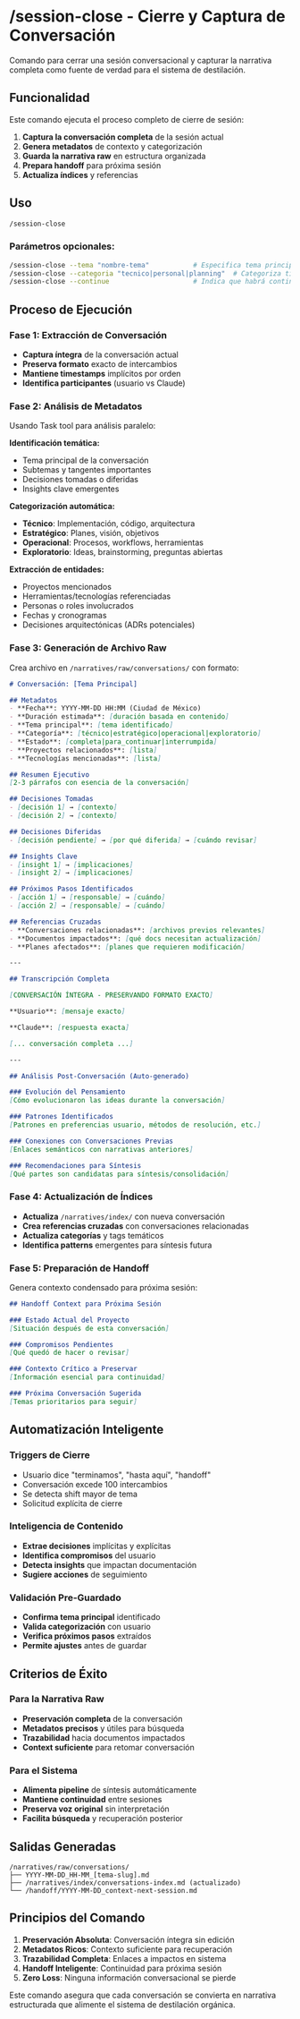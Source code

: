 # /session-close - Cierre y Captura de Conversación

Comando para cerrar una sesión conversacional y capturar la narrativa completa como fuente de verdad para el sistema de destilación.

## Funcionalidad

Este comando ejecuta el proceso completo de cierre de sesión:

1. **Captura la conversación completa** de la sesión actual
2. **Genera metadatos** de contexto y categorización
3. **Guarda la narrativa raw** en estructura organizada
4. **Prepara handoff** para próxima sesión
5. **Actualiza índices** y referencias

## Uso

```bash
/session-close
```

### Parámetros opcionales:
```bash
/session-close --tema "nombre-tema"           # Especifica tema principal
/session-close --categoria "tecnico|personal|planning"  # Categoriza tipo
/session-close --continue                     # Indica que habrá continuación
```

## Proceso de Ejecución

### Fase 1: Extracción de Conversación
- **Captura íntegra** de la conversación actual
- **Preserva formato** exacto de intercambios
- **Mantiene timestamps** implícitos por orden
- **Identifica participantes** (usuario vs Claude)

### Fase 2: Análisis de Metadatos
Usando Task tool para análisis paralelo:

**Identificación temática:**
- Tema principal de la conversación
- Subtemas y tangentes importantes
- Decisiones tomadas o diferidas
- Insights clave emergentes

**Categorización automática:**
- **Técnico**: Implementación, código, arquitectura
- **Estratégico**: Planes, visión, objetivos
- **Operacional**: Procesos, workflows, herramientas
- **Exploratorio**: Ideas, brainstorming, preguntas abiertas

**Extracción de entidades:**
- Proyectos mencionados
- Herramientas/tecnologías referenciadas
- Personas o roles involucrados
- Fechas y cronogramas
- Decisiones arquitectónicas (ADRs potenciales)

### Fase 3: Generación de Archivo Raw
Crea archivo en `/narratives/raw/conversations/` con formato:

```markdown
# Conversación: [Tema Principal]

## Metadatos
- **Fecha**: YYYY-MM-DD HH:MM (Ciudad de México)
- **Duración estimada**: [duración basada en contenido]
- **Tema principal**: [tema identificado]
- **Categoría**: [técnico|estratégico|operacional|exploratorio]
- **Estado**: [completa|para_continuar|interrumpida]
- **Proyectos relacionados**: [lista]
- **Tecnologías mencionadas**: [lista]

## Resumen Ejecutivo
[2-3 párrafos con esencia de la conversación]

## Decisiones Tomadas
- [decisión 1] → [contexto]
- [decisión 2] → [contexto]

## Decisiones Diferidas
- [decisión pendiente] → [por qué diferida] → [cuándo revisar]

## Insights Clave
- [insight 1] → [implicaciones]
- [insight 2] → [implicaciones]

## Próximos Pasos Identificados
- [acción 1] → [responsable] → [cuándo]
- [acción 2] → [responsable] → [cuándo]

## Referencias Cruzadas
- **Conversaciones relacionadas**: [archivos previos relevantes]
- **Documentos impactados**: [qué docs necesitan actualización]
- **Planes afectados**: [planes que requieren modificación]

---

## Transcripción Completa

[CONVERSACIÓN ÍNTEGRA - PRESERVANDO FORMATO EXACTO]

**Usuario**: [mensaje exacto]

**Claude**: [respuesta exacta]

[... conversación completa ...]

---

## Análisis Post-Conversación (Auto-generado)

### Evolución del Pensamiento
[Cómo evolucionaron las ideas durante la conversación]

### Patrones Identificados
[Patrones en preferencias usuario, métodos de resolución, etc.]

### Conexiones con Conversaciones Previas
[Enlaces semánticos con narrativas anteriores]

### Recomendaciones para Síntesis
[Qué partes son candidatas para síntesis/consolidación]
```

### Fase 4: Actualización de Índices
- **Actualiza** `/narratives/index/` con nueva conversación
- **Crea referencias cruzadas** con conversaciones relacionadas
- **Actualiza categorías** y tags temáticos
- **Identifica patterns** emergentes para síntesis futura

### Fase 5: Preparación de Handoff
Genera contexto condensado para próxima sesión:

```markdown
## Handoff Context para Próxima Sesión

### Estado Actual del Proyecto
[Situación después de esta conversación]

### Compromisos Pendientes
[Qué quedó de hacer o revisar]

### Contexto Crítico a Preservar
[Información esencial para continuidad]

### Próxima Conversación Sugerida
[Temas prioritarios para seguir]
```

## Automatización Inteligente

### Triggers de Cierre
- Usuario dice "terminamos", "hasta aquí", "handoff"
- Conversación excede 100 intercambios
- Se detecta shift mayor de tema
- Solicitud explícita de cierre

### Inteligencia de Contenido
- **Extrae decisiones** implícitas y explícitas
- **Identifica compromisos** del usuario
- **Detecta insights** que impactan documentación
- **Sugiere acciones** de seguimiento

### Validación Pre-Guardado
- **Confirma tema principal** identificado
- **Valida categorización** con usuario
- **Verifica próximos pasos** extraídos
- **Permite ajustes** antes de guardar

## Criterios de Éxito

### Para la Narrativa Raw
- **Preservación completa** de la conversación
- **Metadatos precisos** y útiles para búsqueda
- **Trazabilidad** hacia documentos impactados
- **Context suficiente** para retomar conversación

### Para el Sistema
- **Alimenta pipeline** de síntesis automáticamente
- **Mantiene continuidad** entre sesiones
- **Preserva voz original** sin interpretación
- **Facilita búsqueda** y recuperación posterior

## Salidas Generadas

```
/narratives/raw/conversations/
├── YYYY-MM-DD_HH-MM_[tema-slug].md
├── /narratives/index/conversations-index.md (actualizado)
└── /handoff/YYYY-MM-DD_context-next-session.md
```

## Principios del Comando

1. **Preservación Absoluta**: Conversación íntegra sin edición
2. **Metadatos Ricos**: Contexto suficiente para recuperación
3. **Trazabilidad Completa**: Enlaces a impactos en sistema
4. **Handoff Inteligente**: Continuidad para próxima sesión
5. **Zero Loss**: Ninguna información conversacional se pierde

Este comando asegura que cada conversación se convierta en narrativa estructurada que alimente el sistema de destilación orgánica.
